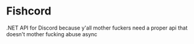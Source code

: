 # Fishcord
.NET API for Discord because y'all mother fuckers need a proper api that doesn't mother fucking abuse async
